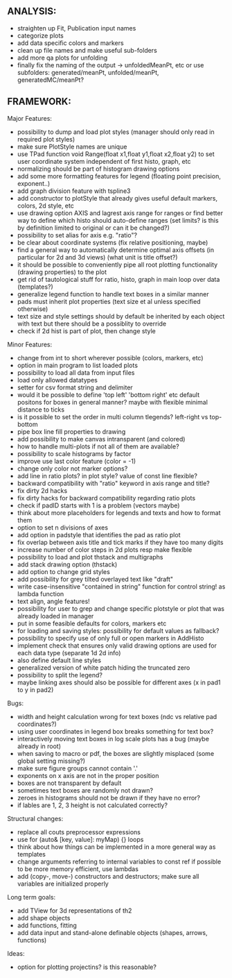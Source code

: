 ANALYSIS:
---------
- straighten up Fit, Publication input names
- categorize plots
- add data specific colors and markers
- clean up file names and make useful sub-folders
- add more qa plots for unfolding
- finally fix the naming of the output -> unfoldedMeanPt, etc or use subfolders: generated/meanPt, unfolded/meanPt, generatedMC/meanPt?


FRAMEWORK:
----------
Major Features:
- possibility to dump and load plot styles (manager should only read in required plot styles)
- make sure PlotStyle names are unique
- use TPad function void Range(float x1,float y1,float x2,float y2) to set user coordinate system independent of first histo, graph, etc
- normalizing should be part of histogram drawing options
- add some more formatting features for legend (floating point precision, exponent..)
- add graph division feature with tspline3
- add constructor to plotStyle that already gives useful default markers, colors, 2d style, etc
- use drawing option AXIS and lagrest axis range for ranges or find better way to define which histo should auto-define ranges
(set limits? is this by definition limited to original or can it be changed?)
- possibility to set alias for axis e.g. "ratio"?
- be clear about coordinate systems (fix relative positioning, maybe)
- find a general way to automatically determine optimal axis offsets (in particular for 2d and 3d views) (what unit is title offset?)
- it should be possible to conveniently pipe all root plotting functionality (drawing properties) to the plot
- get rid of tautological stuff for ratio, histo, graph in main loop over data (templates?)
- generalize legend function to handle text boxes in a similar manner
- pads must inherit plot properties (text size et al unless specified otherwise)
- text size and style settings should by default be inherited by each object with text but there should be a possiblity to override
- check if 2d hist is part of plot, then change style

Minor Features:
- change from int to short wherever possible (colors, markers, etc)
- option in main program to list loaded plots
- possibility to load all data from input files
- load only allowed datatypes
- setter for csv format string and delimiter
- would it be possible to define 'top left' 'bottom right' etc default positons for boxes in general manner? maybe with flexible minimal distance to ticks
- is it possible to set the order in multi column tlegends? left-right vs top-bottom
- pipe box line fill properties to drawing
- add possibility to make canvas intransparent (and colored)
- how to handle multi-plots if not all of them are available?
- possibility to scale histograms by factor
- improve use last color feature (color = -1)
- change only color not marker options?
- add line in ratio plots? in plot style? value of const line flexible?
- backward compatibility with "ratio" keyword in axis range and title?
- fix dirty 2d hacks
- fix dirty hacks for backward compatibility regarding ratio plots
- check if padID starts with 1 is a problem (vectors maybe)
- think about more placeholders for legends and texts and how to format them
- option to set n divisions of axes
- add option in padstyle that identifies the pad as ratio plot
- fix overlap between axis title and tick marks if they have too many digits
- increase number of color steps in 2d plots resp make flexible
- possibility to load and plot thstack and multigraphs
- add stack drawing option (thstack)
- add option to change grid styles
- add possibility for grey tilted overlayed text like "draft"
- write case-insensitive "contained in string" function for control string! as lambda function
- text align, angle features!
- possibility for user to grep and change specific plotstyle or plot that was already loaded in manager
- put in some feasible defaults for colors, markers etc
- for loading and saving styles: possibility for default values as fallback?
- possibility to specify use of only full or open markers in AddHisto
- implement check that ensures only valid drawing options are used for each data type (separate 1d 2d info)
- also define default line styles
- generalized version of white patch hiding the truncated zero
- possibility to split the legend?
- maybe linking axes should also be possible for different axes (x in pad1 to y in pad2)

Bugs:
- width and height calculation wrong for text boxes (ndc vs relative pad coordinates?)
- using user coordinates in legend box breaks something for text box?
- interactively moving text boxes in log scale plots has a bug (maybe already in root)
- when saving to macro or pdf, the boxes are slightly misplaced (some global setting missing?)
- make sure figure groups cannot contain '.'
- exponents on x axis are not in the proper position
- boxes are not transparent by default
- sometimes text boxes are randomly not drawn?
- zeroes in histograms should not be drawn if they have no error?
- if lables are 1, 2, 3 height is not calculated correctly?

Structural changes:
- replace all couts preprocessor expressions
- use for (auto& [key, value]: myMap) {} loops
- think about how things can be implemented in a more general way as templates
- change arguments referring to internal variables to const ref if possible to be more memory efficient, use lambdas
- add (copy-, move-) constructors and destructors; make sure all variables are initialized properly

Long term goals:
- add TView for 3d representations of th2
- add shape objects
- add functions, fitting
- add data input and stand-alone definable objects (shapes, arrows, functions)

Ideas:
- option for plotting projectins? is this reasonable?
